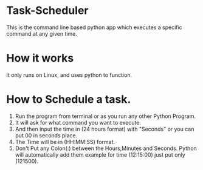 # Task-Scheduler
This is the command line based python app which executes a specific command at any given time.

# How it works
It only runs on Linux, and uses python to function.

# How to Schedule a task.
1.  Run the program from terminal or as you run any other Python Program.
2.  It will ask for what command you want to execute.
3.  And then input the time in (24 hours format) with "Seconds" or you can put 00 in seconds place.
4.  The Time will be in (HH:MM:SS) format.
5.  Don't Put any Colon(:) between the Hours,Minutes and Seconds. Python will automatically add them 
    example for time (12:15:00) just put only (121500).
